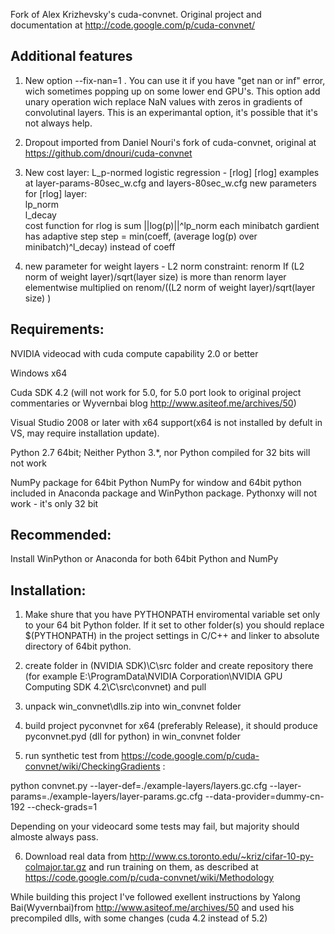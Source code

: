 

Fork of Alex Krizhevsky's cuda-convnet. Original project and documentation at http://code.google.com/p/cuda-convnet/

Additional features
--------
1. New option --fix-nan=1 . You can use it if you have "get nan or inf" error, wich sometimes popping up on some lower end GPU's.
This option add unary operation wich replace NaN values with zeros in gradients of convolutinal layers. This is an experimantal option, it's possible that it's not always help.

2. Dropout imported from Daniel Nouri's fork of cuda-convnet, original at https://github.com/dnouri/cuda-convnet

3. New cost layer: L_p-normed logistic regression - [rlog] 
[rlog] examples at layer-params-80sec_w.cfg and layers-80sec_w.cfg 
new parameters for [rlog] layer:  
lp_norm   
l_decay   
cost function for rlog is sum ||log(p)||^lp_norm 
each minibatch gardient has adaptive step 
step = min(coeff, (average log(p) over minibatch)^l_decay)  instead of coeff

4. new parameter for weight layers - L2 norm constraint: 
renorm 
If (L2 norm of weight layer)/sqrt(layer size) is more than renorm 
layer elementwise multiplied on renom/((L2 norm of weight layer)/sqrt(layer size) )


Requirements:
--------------

NVIDIA videocad with cuda compute capability 2.0 or better


Windows x64


Cuda SDK 4.2 (will not work for 5.0, for 5.0 port look to original project commentaries or Wyvernbai blog http://www.asiteof.me/archives/50)

Visual Studio 2008 or later with x64 support(x64 is not installed by defult in VS, may require installation update).

Python 2.7 64bit; Neither Python 3.*, nor Python compiled for 32 bits will not work

NumPy package for 64bit Python
NumPy for window and 64bit python included in Anaconda package and WinPython package. Pythonxy will not work - it's only 32 bit

Recommended:
------------

Install WinPython or Anaconda for both 64bit Python and NumPy

Installation:
-------------

1. Make shure that you have PYTHONPATH enviromental variable set only to your 64 bit Python folder. If it set to other folder(s) you should replace $(PYTHONPATH) in the project settings in C/C++ and linker to absolute directory of 64bit  python.

2. create folder in (NVIDIA SDK)\C\src folder and create repository there
  (for example E:\ProgramData\NVIDIA Corporation\NVIDIA GPU Computing SDK 4.2\C\src\convnet) and pull

3. unpack win_convnet\dlls.zip into win_convnet folder

4. build project pyconvnet for x64 (preferably Release), it should produce pyconvnet.pyd (dll for python) in win_convnet folder

5. run synthetic test from https://code.google.com/p/cuda-convnet/wiki/CheckingGradients :

  python convnet.py --layer-def=./example-layers/layers.gc.cfg --layer-params=./example-layers/layer-params.gc.cfg --data-provider=dummy-cn-192 --check-grads=1

  Depending on your videocard some tests may fail, but majority should almoste always pass.
  
6. Download real data from http://www.cs.toronto.edu/~kriz/cifar-10-py-colmajor.tar.gz and run training on them, as described at 
https://code.google.com/p/cuda-convnet/wiki/Methodology



While building this project I've followed exellent instructions by Yalong Bai(Wyvernbai)from  http://www.asiteof.me/archives/50 and used his precompiled dlls, with some changes (cuda 4.2 instead of 5.2)

